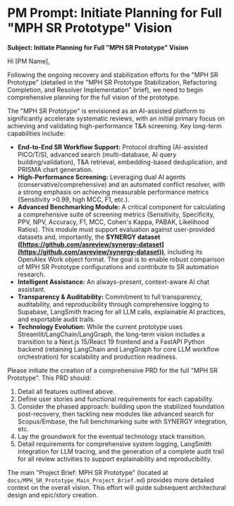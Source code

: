 # PM Prompt: Initiate Planning for Full "MPH SR Prototype" Vision

**Subject: Initiate Planning for Full "MPH SR Prototype" Vision**

Hi [PM Name],

Following the ongoing recovery and stabilization efforts for the "MPH SR Prototype" (detailed in the "MPH SR Prototype Stabilization, Refactoring Completion, and Resolver Implementation" brief), we need to begin comprehensive planning for the full vision of the prototype.

The "MPH SR Prototype" is envisioned as an AI-assisted platform to significantly accelerate systematic reviews, with an initial primary focus on achieving and validating high-performance T&A screening. Key long-term capabilities include:

- **End-to-End SR Workflow Support:** Protocol drafting (AI-assisted PICO/T/S), advanced search (multi-database, AI query building/validation), T&A retrieval, embedding-based deduplication, and PRISMA chart generation.
- **High-Performance Screening:** Leveraging dual AI agents (conservative/comprehensive) and an automated conflict resolver, with a strong emphasis on achieving measurable performance metrics (Sensitivity >0.99, high MCC, F1, etc.).
- **Advanced Benchmarking Module:** A critical component for calculating a comprehensive suite of screening metrics (Sensitivity, Specificity, PPV, NPV, Accuracy, F1, MCC, Cohen\'s Kappa, PABAK, Likelihood Ratios). This module must support evaluation against user-provided datasets and, importantly, the **SYNERGY dataset ([https://github.com/asreview/synergy-dataset](https://github.com/asreview/synergy-dataset))**, including its OpenAlex Work object format. The goal is to enable robust comparison of MPH SR Prototype configurations and contribute to SR automation research.
- **Intelligent Assistance:** An always-present, context-aware AI chat assistant.
- **Transparency & Auditability:** Commitment to full transparency, auditability, and reproducibility through comprehensive logging to Supabase, LangSmith tracing for all LLM calls, explainable AI practices, and exportable audit trails.
- **Technology Evolution:** While the current prototype uses Streamlit/LangChain/LangGraph, the long-term vision includes a transition to a Next.js 15/React 19 frontend and a FastAPI Python backend (retaining LangChain and LangGraph for core LLM workflow orchestration) for scalability and production readiness.

Please initiate the creation of a comprehensive PRD for the full "MPH SR Prototype". This PRD should:

1. Detail all features outlined above.
2. Define user stories and functional requirements for each capability.
3. Consider the phased approach: building upon the stabilized foundation post-recovery, then tackling new modules like advanced search for Scopus/Embase, the full benchmarking suite with SYNERGY integration, etc.
4. Lay the groundwork for the eventual technology stack transition.
5. Detail requirements for comprehensive system logging, LangSmith integration for LLM tracing, and the generation of a complete audit trail for all review activities to support explainability and reproducibility.

The main "Project Brief: MPH SR Prototype" (located at `docs/MPH_SR_Prototype_Main_Project_Brief.md`) provides more detailed context on the overall vision. This effort will guide subsequent architectural design and epic/story creation.
